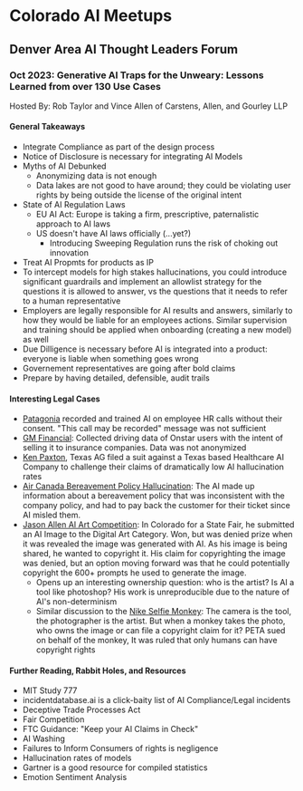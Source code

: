 # Colorado AI Meetups

## Denver Area AI Thought Leaders Forum

### Oct 2023: Generative AI Traps for the Unweary: Lessons Learned from over 130 Use Cases

Hosted By: Rob Taylor and Vince Allen of Carstens, Allen, and Gourley LLP

#### General Takeaways

* Integrate Compliance as part of the design process
* Notice of Disclosure is necessary for integrating AI Models
* Myths of AI Debunked
  * Anonymizing data is not enough
  * Data lakes are not good to have around; they could be violating user rights by being outside the license of the original intent
* State of AI Regulation Laws
  * EU AI Act: Europe is taking a firm, prescriptive, paternalistic approach to AI laws
  * US doesn't have AI laws officially (...yet?)
    * Introducing Sweeping Regulation runs the risk of choking out innovation
* Treat AI Propmts for products as IP
* To intercept models for high stakes hallucinations, you could introduce significant guardrails and implement an allowlist strategy for the questions it is allowed to answer, vs the questions that it needs to refer to a human representative
* Employers are legally responsible for AI results and answers, similarly to how they would be liable for an employees actions. Similar supervision and training should be applied when onboarding (creating a new model) as well
* Due Dilligence is necessary before AI is integrated into a product: everyone is liable when something goes wrong
* Governement representatives are going after bold claims
* Prepare by having detailed, defensible, audit trails

#### Interesting Legal Cases

* [Patagonia](https://www.cxtoday.com/contact-centre/talkdesk-customer-patagonia-sued-over-its-use-of-contact-center-ai/) recorded and trained AI on employee HR calls without their consent. "This call may be recorded" message was not sufficient
* [GM Financial](https://www.justice.gov/opa/pr/gm-financial-pay-over-35-million-resolve-servicemembers-civil-relief-act-claims): Collected driving data of Onstar users with the intent of selling it to insurance companies. Data was not anonymized
* [Ken Paxton](https://www.texasattorneygeneral.gov/news/releases/attorney-general-ken-paxton-reaches-settlement-first-its-kind-healthcare-generative-ai-investigation_), Texas AG filed a suit against a Texas based Healthcare AI Company to challenge their claims of dramatically low AI hallucination rates
* [Air Canada Bereavement Policy Hallucination](https://aibusiness.com/nlp/air-canada-held-responsible-for-chatbot-s-hallucinations-): The AI made up information about a bereavement policy that was inconsistent with the company policy, and had to pay back the customer for their ticket since AI misled them.
* [Jason Allen AI Art Competition](https://www.cpr.org/2023/09/06/jason-allens-ai-art-won-colorado-fair-feds-deny-copyright-protection/): In Colorado for a State Fair, he submitted an AI Image to the Digital Art Category. Won, but was denied prize when it was revealed the image was generated with AI. As his image is being shared, he wanted to copyright it. His claim for copyrighting the image was denied, but an option moving forward was that he could potentially copyright the 600+ prompts he used to generate the image.
  * Opens up an interesting ownership question: who is the artist? Is AI a tool like photoshop? His work is unreproducible due to the nature of AI's non-determinism
  * Similar discussion to the [Nike Selfie Monkey](https://www.npr.org/sections/thetwo-way/2017/09/12/550417823/-animal-rights-advocates-photographer-compromise-over-ownership-of-monkey-selfie): The camera is the tool, the photographer is the artist. But when a monkey takes the photo, who owns the image or can file a copyright claim for it? PETA sued on behalf of the monkey, It was ruled that only humans can have copyright rights

#### Further Reading, Rabbit Holes, and Resources

* MIT Study 777
* incidentdatabase.ai is a click-baity list of AI Compliance/Legal incidents
* Deceptive Trade Processes Act
* Fair Competition
* FTC Guidance: "Keep your AI Claims in Check"
* AI Washing
* Failures to Inform Consumers of rights is negligence
* Hallucination rates of models
* Gartner is a good resource for compiled statistics
* Emotion Sentiment Analysis


